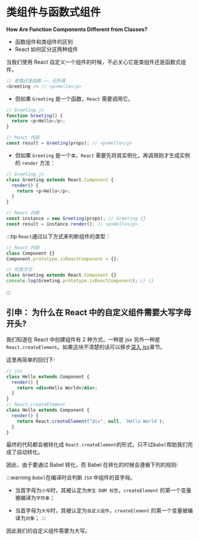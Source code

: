 # 类组件与函数式组件

**How Are Function Components Different from Classes?**

- 函数组件和类组件的区别
- React 如何区分这两种组件

当我们使用 React 自定义一个组件的时候，不必关心它是类组件还是函数式组件。

```js
// 是类还是函数 —— 无所谓
<Greeting /> // <p>Hello</p>
```

- 但如果 `Greeting` 是一个函数，`React` 需要调用它。

```js
// Greeting.js
function Greeting() {
  return <p>Hello</p>;
}

// React 内部
const result = Greeting(props); // <p>Hello</p>
```

- 但如果 `Greeting` 是一个`类`，`React` 需要先将其实例化，再调用刚才生成实例的 `render` 方法：

```js
// Greeting.js
class Greeting extends React.Component {
  render() {
    return <p>Hello</p>;
  }
}

// React 内部
const instance = new Greeting(props); // Greeting {}
const result = instance.render(); // <p>Hello</p>
```

:::tip
`React`通过以下方式来判断组件的类型：

```js
// React 内部
class Component {}
Component.prototype.isReactComponent = {};

// 检查方式
class Greeting extends React.Component {}
console.log(Greeting.prototype.isReactComponent); // {}
```

:::

## 引申： 为什么在 React 中的自定义组件需要大写字母开头?

我们知道在 React 中创建组件有 2 种方式，一种是 jsx 另外一种是`React.createElement`。如果这块不清楚的话可以移步[深入 jsx](/react/jsx.html)章节。

这里再简单的回归下:

```jsx
// jsx
class Hello extends Component {
  render() {
    return <div>Hello World</div>;
  }
}
// React.createElement
class Hello extends Component {
  render() {
    return React.createElement("div", null, `Hello World`);
  }
}
```

最终的代码都会被转化成 `React.createElement`的形式，只不过`Babel`帮助我们完成了自动转化。

因此，由于要通过 Babel 转化，而 Babel 在转化的时候会遵循下列的规则:

:::warning
`Babel`在编译时会判断 `JSX` 中组件的首字母。

- 当首字母为`小写`时，其被认定为`原生 DOM 标签`，`createElement` 的第一个变量被编译为`字符串`；

- 当首字母为`大写`时，其被认定为`自定义组件`，`createElement` 的第一个变量被编译为`对象`；
  :::

因此我们的自定义组件需要为大写。
